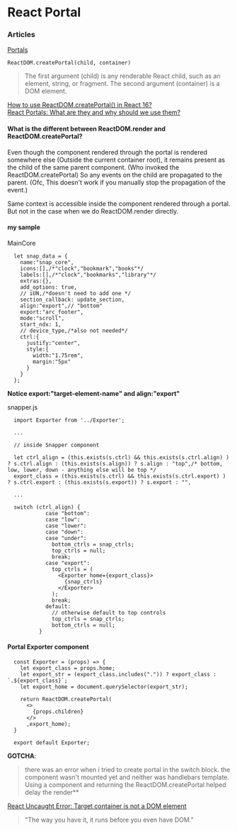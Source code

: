 # React Portal

### Articles
[Portals](https://reactjs.org/docs/portals.html)   
```
ReactDOM.createPortal(child, container)
```
>The first argument (child) is any renderable React child, such as an element, string, or fragment.
The second argument (container) is a DOM element.

[How to use ReactDOM.createPortal() in React 16?](https://stackoverflow.com/questions/46393642/how-to-use-reactdom-createportal-in-react-16/46435051#46435051)   
[React Portals: What are they and why should we use them?](https://levelup.gitconnected.com/react-portals-what-are-they-and-why-should-we-use-them-7c082a62e8fa)   


#### What is the different between ReactDOM.render and ReactDOM.createPortal?

Even though the component rendered through the portal is rendered somewhere else (Outside the current container root), it remains present as the child of the same parent component. (Who invoked the ReactDOM.createPortal) So any events on the child are propagated to the parent. (Ofc, This doesn't work if you manually stop the propagation of the event.)

Same context is accessible inside the component rendered through a portal. But not in the case when we do ReactDOM.render directly.

#### my sample

MainCore
```
  let snap_data = {
    name:"snap_core",
    icons:[],/*"clock","bookmark","books"*/
    labels:[],/*"clock","bookmarks","library"*/
    extras:{},
    add_options: true,
    // iUN,/*doesn't need to add one */
    section_callback: update_section,
    align:"export",// "bottom"
    export:"arc_footer",
    mode:"scroll",
    start_ndx: 1,
    // device_type,/*also not needed*/
    ctrl:{
      justify:"center",
      style:{
        width:"1.75rem",
        margin:"5px"
      }
    }
  };
```
**Notice export:"target-element-name" and align:"export"**

snapper.js
```
  import Exporter from '../Exporter';

  ...

  // inside Snapper component

  let ctrl_align = (this.exists(s.ctrl) && this.exists(s.ctrl.align) ) ? s.ctrl.align : (this.exists(s.align)) ? s.align : "top",/* bottom, low, lower, down - anything else will be top */
  export_class = (this.exists(s.ctrl) && this.exists(s.ctrl.export) ) ? s.ctrl.export : (this.exists(s.export)) ? s.export : "",

  ...

  switch (ctrl_align) {
            case "bottom":
            case "low":
            case "lower":
            case "down":
            case "under":
              bottom_ctrls = snap_ctrls;
              top_ctrls = null;
              break;
            case "export":
              top_ctrls = (
                <Exporter home={export_class}>
                  {snap_ctrls}
                </Exporter>
              );
              break;
            default:
              // otherwise default to top controls
              top_ctrls = snap_ctrls;
              bottom_ctrls = null;
          }

```

#### Portal Exporter component
```
  const Exporter = (props) => {
    let export_class = props.home;
    let export_str = (export_class.includes(".")) ? export_class : `.${export_class}`;
    let export_home = document.querySelector(export_str);

    return ReactDOM.createPortal(
      <>
        {props.children}
      </>
      ,export_home);
  }

  export default Exporter;
```
**GOTCHA**:
>there was an error when i tried to create portal in the switch block.
the component wasn't mounted yet and neither was handlebars template.  
Using a component and returning the ReactDOM.createPortal helped delay the render**   

[React Uncaught Error: Target container is not a DOM element](https://stackoverflow.com/questions/50833694/react-uncaught-error-target-container-is-not-a-dom-element)   
> "The way you have it, it runs before you even have DOM."
